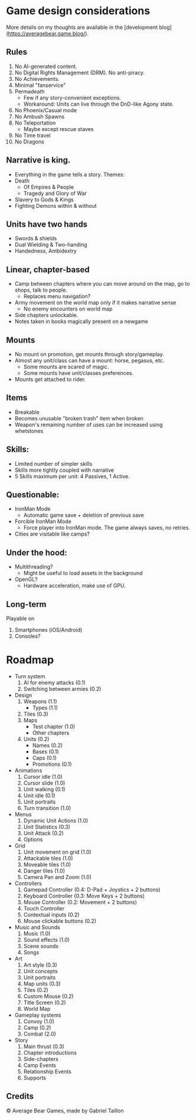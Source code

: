 
# Game design considerations

More details on my thoughts are available in the [development blog] (https://averagebear.game.blog/).

## Rules
1. No AI-generated content. 
2. No Digital Rights Management (DRM). No anti-piracy.
3. No Achievements.
4. Minimal "fanservice"
5. Permadeath
	- Few if any story-convenient exceptions.
	- Workaround: Units can live through the DnD-like Agony state.
6. No Phoenix/Casual mode
7. No Ambush Spawns
8. No Teleportation
	- Maybe except rescue staves
9. No Time travel
10. No Dragons

## Narrative is king.
- Everything in the game tells a story.
Themes: 
- Death
	- Of Empires & People
	- Tragedy and Glory of War
- Slavery to Gods & Kings
- Fighting Demons within & without

## Units have two hands
- Swords & shields
- Dual Wielding & Two-handing
- Handedness, Ambidextry

## Linear, chapter-based
- Camp between chapters where you can move around on the map, go to shops, talk to people.
	- Replaces menu navigation?
- Army movement on the world map only if it makes narrative sense
	- No enemy encounters on world map
- Side chapters unlockable.
- Notes taken in books magically present on a newgame

## Mounts 
- No mount on promotion, get mounts through story/gameplay. 
- Almost any unit/class can have a mount: horse, pegasus, etc.
	- Some mounts are scared of magic.
	- Some mounts have unit/classes preferences. 
- Mounts get attached to rider.

## Items
- Breakable
- Becomes unusable "broken trash" item when broken
- Weapon's remaining number of uses can be increased using whetstones

## Skills:
- Limited number of simpler skills
- Skills more tightly coupled with narrative
- 5 Skills maximum per unit: 4 Passives, 1 Active.

## Questionable:
- IronMan Mode 
	- Automatic game save + deletion of previous save 
- Forcible IronMan Mode
	- Force player into IronMan mode. The game always saves, no retries. 
- Cities are visitable like camps?

## Under the hood:
- Multithreading? 
	- Might be useful to load assets in the background
- OpenGL?
	- Hardware acceleration, make use of GPU. 

## Long-term
Playable on
1. Smartphones (iOS/Android)
2. Consoles?

# Roadmap
- Turn system
	1. AI for enemy attacks		(0.1)
	2. Switching between armies (0.2)
- Design
	1. Weapons 	(1.1)
		* Types 	(1.1)
	2. Tiles 	(0.3)
	3. Maps
		* Test chapter 	(1.0)
		* Other chapters
	4. Units 		(0.2)
		* Names 		(0.2)
		* Bases 		(0.1)
		* Caps 			(0.1)
		* Promotions 	(0.1)
- Animations
	1. Cursor idle 		(1.0) 
	2. Cursor slide 	(1.0) 
	3. Unit walking 	(0.1)
	4. Unit idle 		(0.1)
	5. Unit portraits
	6. Turn transition 	(1.0)
- Menus
	1. Dynamic Unit Actions (1.0)
	2. Unit Statistics 		(0.3)
	3. Unit Attack 			(0.2)
	4. Options
- Grid
	1. Unit movement on grid 	(1.0) 
	2. Attackable tiles 		(1.0)
	3. Moveable tiles 			(1.0)
	4. Danger tiles 			(1.0)
	5. Camera Pan and Zoom 		(1.0)
- Controllers
	1. Gamepad Controller 		(0.4: D-Pad + Joystics + 2 buttons)
	2. Keyboard Controller 		(0.3: Move Keys + 2 buttons)
	3. Mouse Controller 		(0.2: Movement + 2 buttons)
	4. Touch Controller
	5. Contextual inputs 		(0.2)
	6. Mouse clickable buttons 	(0.2)
- Music and Sounds
	1. Music 			(1.0)
	1. Sound effects 	(1.0)
	2. Scene sounds
	3. Songs			
- Art
	1. Art style 		(0.3)
	2. Unit concepts
	3. Unit portraits
	4. Map units 		(0.3)
	5. Tiles 			(0.2)
	6. Custom Mouse 	(0.2)
	7. Title Screen 	(0.2)
	8. World Map
- Gameplay systems
	1. Convoy 	(1.0)
	2. Camp  	(0.2)
	3. Combat 	(2.0)
- Story
	1. Main thrust 				(0.3)
	2. Chapter introductions
	3. Side-chapters
	4. Camp Events
	5. Relationship Events
	6. Supports

## Credits
:copyright: Average Bear Games, made by Gabriel Taillon
